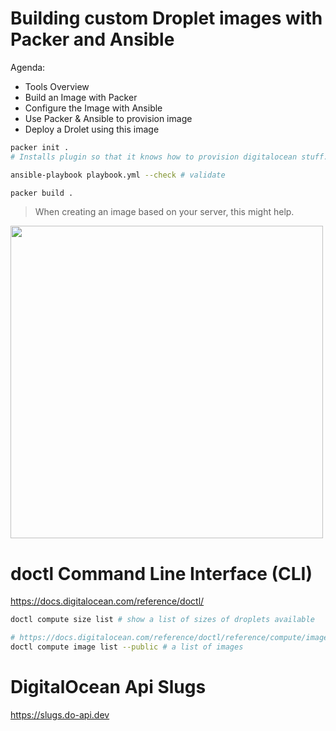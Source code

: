 # Building custom Droplet images with Packer and Ansible

Agenda:

- Tools Overview
- Build an Image with Packer
- Configure the Image with Ansible
- Use Packer & Ansible to provision image
- Deploy a Drolet using this image

```sh
packer init .
# Installs plugin so that it knows how to provision digitalocean stuff.

ansible-playbook playbook.yml --check # validate

packer build .
```

> When creating an image based on your server, this might help.

<image width="500" src="additional_options2.png">

# doctl Command Line Interface (CLI)

https://docs.digitalocean.com/reference/doctl/

```sh
doctl compute size list # show a list of sizes of droplets available

# https://docs.digitalocean.com/reference/doctl/reference/compute/image/list
doctl compute image list --public # a list of images
```

# DigitalOcean Api Slugs

https://slugs.do-api.dev
